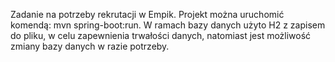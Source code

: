 Zadanie na potrzeby rekrutacji w Empik. Projekt można uruchomić komendą: mvn spring-boot:run. W ramach bazy danych użyto H2 z zapisem do pliku, w celu zapewnienia trwałości danych, natomiast jest możliwość zmiany bazy danych w razie potrzeby.
